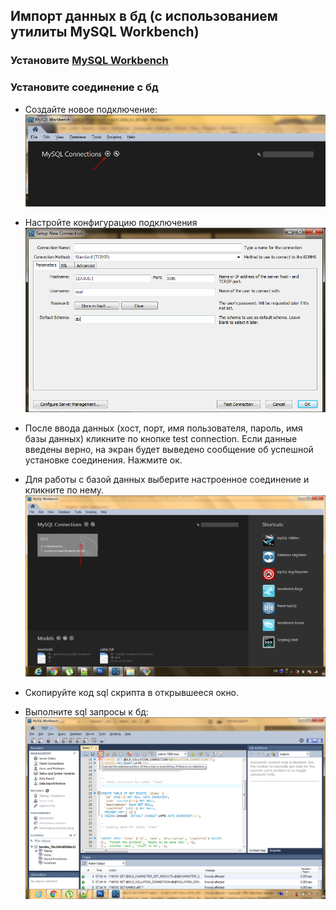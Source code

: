 ## Импорт данных в бд (с использованием утилиты MySQL Workbench) 

### Установите [MySQL Workbench](http://www.mysql.com/downloads/) 

### Установите соединение с бд

* Создайте новое подключение: 
![](images/000.jpg)

* Настройте конфигурацию подключения
![](images/001.jpg)

* После ввода данных (хост, порт, имя пользователя, пароль, имя базы данных) кликните по кнопке test connection. Если данные введены верно, на экран будет выведено сообщение об успешной установке соединения. Нажмите ок. 

* Для работы с базой данных выберите настроенное соединение и кликните по нему.
![](images/002.jpg)

* Скопируйте код sql скрипта в открывшееся окно. 
* Выполните sql запросы к бд:  
![](images/003.jpg)
